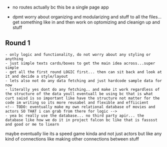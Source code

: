 - no routes actually bc this be a single page app

- dpmt worry about organizing and modularizing and stuff to all the files... get something like in and then work on optomizing and cleanign up and stuff

<!-- ! no display -->

<!-- ? I could eventually do all my data fetching in those data/movies/index.js pla\ce -->

## Round 1
    - only logic and functionality, do not worry about any styling or anything
    - just simple texts cards/boxes to get the main idea across...super simple
    - get all the first round LOGIC first... then can sit back and look at it and decide a style/layout
    - lets also not do any data fetching and just hardcode sample data for now
    - literally yes dont do any fetching.. and make it work regardless of the structure of the data youll eventuall be using bc that is what curt saisd is so important like have the structure not matter for the code im writing so its more reusabel and flexible and effiicient
    <!-- TODO: eventually make my own relational database of movies and actors SO THAT i can grab from there for logic -->
    - yea bc really use the database... no third party apir... the database like how we do it in project falcon bc like that is fasssst and good or me to liearn


maybe eventually liie its a speed game kinda and not just actors but like any kind of connections like making other connections between stuff